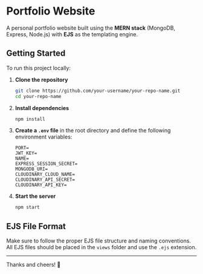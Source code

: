 # Portfolio Website

A personal portfolio website built using the **MERN stack** (MongoDB, Express, Node.js) with **EJS** as the templating engine.

## Getting Started

To run this project locally:

1. **Clone the repository**

    ```bash
    git clone https://github.com/your-username/your-repo-name.git
    cd your-repo-name
    ```

2. **Install dependencies**

    ```bash
    npm install
    ```

3. **Create a `.env` file** in the root directory and define the following environment variables:

    ```env
    PORT=
    JWT_KEY=
    NAME=
    EXPRESS_SESSION_SECRET=
    MONGODB_URI=
    CLOUDINARY_CLOUD_NAME=
    CLOUDINARY_API_SECRET=
    CLOUDINARY_API_KEY=
    ```

4. **Start the server**
    ```bash
    npm start
    ```

## EJS File Format

Make sure to follow the proper EJS file structure and naming conventions. All EJS files should be placed in the `views` folder and use the `.ejs` extension.

---

Thanks and cheers! 🎉
